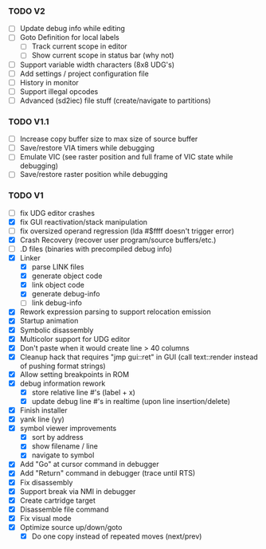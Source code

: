 ### TODO V2
- [ ] Update debug info while editing
- [ ] Goto Definition for local labels
  - [ ] Track current scope in editor
  - [ ] Show current scope in status bar (why not)
- [ ] Support variable width characters (8x8 UDG's)
- [ ] Add settings / project configuration file
- [ ] History in monitor
- [ ] Support illegal opcodes
- [ ] Advanced (sd2iec) file stuff (create/navigate to partitions)

### TODO V1.1
- [ ] Increase copy buffer size to max size of source buffer
- [ ] Save/restore VIA timers while debugging
- [ ] Emulate VIC (see raster position and full frame of VIC state while debugging)
- [ ] Save/restore raster position while debugging

### TODO V1
- [ ] fix UDG editor crashes
- [x] fix GUI reactivation/stack manipulation
- [ ] fix oversized operand regression (lda #$ffff doesn't trigger error)
- [x] Crash Recovery (recover user program/source buffers/etc.)
- [ ] .D files (binaries with precompiled debug info)
- [x] Linker
   - [x] parse LINK files
   - [x] generate object code
   - [x] link object code
   - [x] generate debug-info
   - [ ] link debug-info
- [x] Rework expression parsing to support relocation emission
- [x] Startup animation
- [x] Symbolic disassembly
- [x] Multicolor support for UDG editor
- [x] Don't paste when it would create line > 40 columns
- [x] Cleanup hack that requires "jmp gui::ret" in GUI (call text::render instead of pushing format strings)
- [x] Allow setting breakpoints in ROM
- [x] debug information rework
  - [x] store relative line #'s (label + x)
  - [x] update debug line #'s in realtime (upon line insertion/delete)
- [x] Finish installer
- [x] yank line (yy)
- [x] symbol viewer improvements
  - [x] sort by address
  - [x] show filename / line
  - [x] navigate to symbol
- [x] Add "Go" at cursor command in debugger
- [x] Add "Return" command in debugger (trace until RTS)
- [x] Fix disassembly
- [x] Support break via NMI in debugger
- [x] Create cartridge target
- [x] Disassemble file command
- [x] Fix visual mode
- [x] Optimize source up/down/goto
  - [x] Do one copy instead of repeated moves (next/prev)
